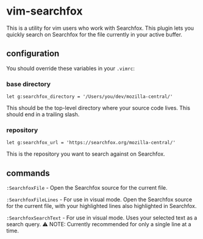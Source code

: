 # vim-searchfox

This is a utility for vim users who work with Searchfox. This plugin lets you quickly search on Searchfox for the file currently in your active buffer. 

## configuration
You should override these variables in your `.vimrc`: 

### base directory
```
let g:searchfox_directory = '/Users/you/dev/mozilla-central/'
```
This should be the top-level directory where your source code lives. This should end in a trailing slash. 

### repository
```
let g:searchfox_url = 'https://searchfox.org/mozilla-central/'
```
This is the repository you want to search against on Searchfox. 

## commands
`:SearchfoxFile` - Open the Searchfox source for the current file.  

`:SearchfoxFileLines` - For use in visual mode. Open the Searchfox source for the current file, with your highlighted lines also highlighted in Searchfox. 

`:SearchfoxSearchText` - For use in visual mode. Uses your selected text as a search query. :warning: NOTE: Currently recommended for only a single line at a time. 
